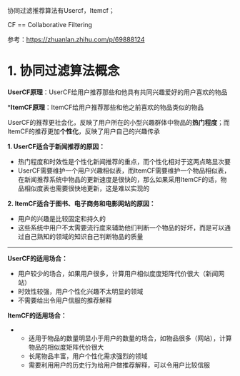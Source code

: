 协同过滤推荐算法有Usercf，Itemcf；

CF == Collaborative Filtering

参考：<https://zhuanlan.zhihu.com/p/69888124>

# 1. 协同过滤算法概念

**UserCF原理**：UserCF给用户推荐那些和他具有共同兴趣爱好的用户喜欢的物品

***ItemCF原理**：ItemCF给用户推荐那些和他之前喜欢的物品类似的物品

​		UserCF的推荐更社会化，反映了用户所在的小型兴趣群体中物品的**热门程度**；而ItemCF的推荐更加**个性化**，反映了用户自己的兴趣传承



**1. UserCF适合于新闻推荐的原因：**

- 热门程度和时效性是个性化新闻推荐的重点，而个性化相对于这两点略显次要
- UserCF需要维护一个用户兴趣相似表，而ItemCF需要维护一个物品相似表，在新闻推荐系统中物品的更新速度是很快的，那么如果采用ItemCF的话，物品相似度表也需要很快地更新，这是难以实现的

**2. ItemCF适合于图书、电子商务和电影网站的原因：**

- 用户的兴趣是比较固定和持久的
- 这些系统中用户不太需要流行度来辅助他们判断一个物品的好坏，而是可以通过自己熟知的领域的知识自己判断物品的质量

------



**UserCF的适用场合：**

- 用户较少的场合，如果用户很多，计算用户相似度度矩阵代价很大（新闻网站）
- 时效性较强，用户个性化兴趣不太明显的领域
- 不需要给出令用户信服的推荐解释

**ItemCF的适用场合：**

- - 适用于物品的数量明显小于用户的数量的场合，如物品很多（网站），计算物品的相似度矩阵代价很大
  - 长尾物品丰富，用户个性化需求强烈的领域
  - 需要利用用户的历史行为给用户做推荐解释，可以令用户比较信服